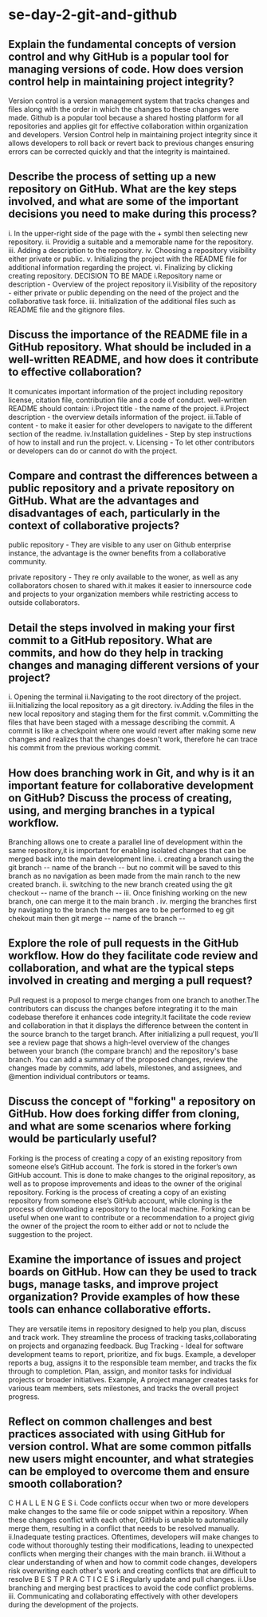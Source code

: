 # se-day-2-git-and-github
## Explain the fundamental concepts of version control and why GitHub is a popular tool for managing versions of code. How does version control help in maintaining project integrity?
Version control is a version management system that tracks changes and files along with the order in which the changes to these changes were made.
Github is a popular tool because a shared hosting platform for all repositories and applies git for effective collaboration within organization and developers.
Version Control help in maintaining project integrity since it allows developers to roll back or revert back to previous changes ensuring errors can be corrected quickly and that the integrity is maintained.

## Describe the process of setting up a new repository on GitHub. What are the key steps involved, and what are some of the important decisions you need to make during this process?
i. In the upper-right side of the page with the + symbl then selecting new repository.
ii. Providig a suitable and a memorable name for the repository.
iii. Adding a description to the repository.
iv. Choosing a repository visibility either private or public.
v. Initializing the project with the README file for additional information regarding the project.
vi. Finalizing by clicking creating repository.
DECISION TO BE MADE
i.Repository name or description - Overview of the project repository
ii.Visibility of the repository - either private or public depending on the need of the project and the collaborative task force.
iii. Initialization of the additional files such as README file and the gitignore files.

## Discuss the importance of the README file in a GitHub repository. What should be included in a well-written README, and how does it contribute to effective collaboration?
It comunicates important information of the project including repository license, citation file, contribution file and a code of conduct.
well-written README should contain:
i.Project title - the name of the project.
ii.Project description - the overview details information of the project.
iii.Table of content - to make it easier for other developers to navigate to the different section of the readme.
iv.Installation guidelines - Step by step instructions of how to install and run the project.
v. Licensing - To let other contributors or developers can do or cannot do with the project.
## Compare and contrast the differences between a public repository and a private repository on GitHub. What are the advantages and disadvantages of each, particularly in the context of collaborative projects?
public repository - They are visible to any user on Github enterprise instance, the advantage is the owner benefits from a collaborative community.

private repository - They re only available to the woner, as well as any collaborators chosen to shared with.it makes it easier to innersource code and projects to your organization members while restricting access to outside collaborators.

## Detail the steps involved in making your first commit to a GitHub repository. What are commits, and how do they help in tracking changes and managing different versions of your project?
i. Opening the terminal
ii.Navigating to the root directory of the project.
iii.Initializing the local repository as a git directory.
iv.Adding the files in the new local repository and staging them for the first commit.
v.Committing the files that have been staged with a message describing the commit.
A commit is like a checkpoint where one would revert after making some new changes and realizes that the changes doesn't work, therefore he can trace his commit from the previous working commit. 

## How does branching work in Git, and why is it an important feature for collaborative development on GitHub? Discuss the process of creating, using, and merging branches in a typical workflow.
Branching allows one to create a parallel line of development within the same repository,it is important for enabling isolated changes that can be merged back into the main development line.
i. creating a branch using the git branch -- name of the branch -- but no commit will be saved to this branch as no navigation as been made from the main ranch to the new created branch.
ii. switching to the new branch created using the git checkout -- name of the branch -- 
iii. Once finishing working on the new branch, one can merge it to the main branch .
iv. merging the branches first by navigating to the branch the merges are to be performed to eg git chekout main then git merge -- name of the branch --
## Explore the role of pull requests in the GitHub workflow. How do they facilitate code review and collaboration, and what are the typical steps involved in creating and merging a pull request?
Pull request is a proposol to merge changes from one branch to another.The contributors can discuss the changes before integrating it to the main codebase therefore it enhances code integrity.It facilitate the code review and collaboration in that it displays the difference between the content in the source branch to the target branch.
After initializing a pull request, you'll see a review page that shows a high-level overview of the changes between your branch (the compare branch) and the repository's base branch. You can add a summary of the proposed changes, review the changes made by commits, add labels, milestones, and assignees, and @mention individual contributors or teams.

## Discuss the concept of "forking" a repository on GitHub. How does forking differ from cloning, and what are some scenarios where forking would be particularly useful?
Forking is the process of creating a copy of an existing repository from someone else’s GitHub account. The fork is stored in the forker’s own GitHub account. This is done to make changes to the original repository, as well as to propose improvements and ideas to the owner of the original repository. Forking is the process of creating a copy of an existing repository from someone else’s GitHub account, while cloning is the process of downloading a repository to the local machine. Forking can be useful when one want to contribute or a recommendation to a project givig the owner of the project the room to either add or not to nclude the suggestion to the project.

## Examine the importance of issues and project boards on GitHub. How can they be used to track bugs, manage tasks, and improve project organization? Provide examples of how these tools can enhance collaborative efforts.
They are versatile items in repository designed to help you plan, discuss and track work. They streamline the process of tracking tasks,collaborating on projects and organazing feedback. 
Bug Tracking - Ideal for software development teams to report, prioritize, and fix bugs. Example, a developer reports a bug, assigns it to the responsible team member, and tracks the fix through to completion.
Plan, assign, and monitor tasks for individual projects or broader initiatives. Example, A project manager creates tasks for various team members, sets milestones, and tracks the overall project progress.

## Reflect on common challenges and best practices associated with using GitHub for version control. What are some common pitfalls new users might encounter, and what strategies can be employed to overcome them and ensure smooth collaboration?
C H A L L E N G E S
i. Code conflicts occur when two or more developers make changes to the same file or code snippet within a repository. When these changes conflict with each other, GitHub is unable to automatically merge them, resulting in a conflict that needs to be resolved manually.
ii.Inadequate testing practices. Oftentimes, developers will make changes to code without thoroughly testing their modifications, leading to unexpected conflicts when merging their changes with the main branch.
iii.Without a clear understanding of when and how to commit code changes, developers risk overwriting each other's work and creating conflicts that are difficult to resolve
B E S T  P R A C T I C E S
i.Regularly update and pull changes.
ii.Use branching and merging best practices to avoid the code conflict problems.
iii. Communicating and collaborating effectively with other developers during the development of the projects.
